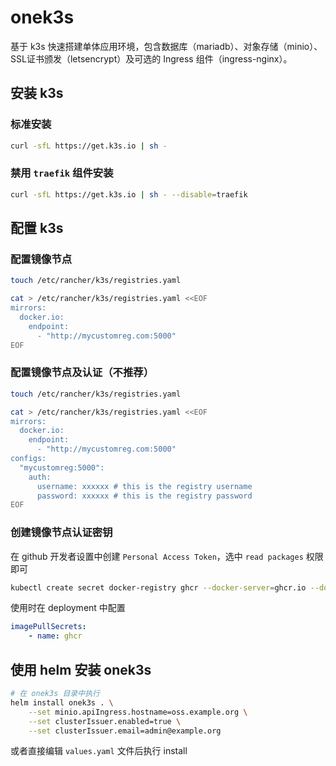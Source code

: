 # onek3s

基于 k3s 快速搭建单体应用环境，包含数据库（mariadb）、对象存储（minio）、SSL证书颁发（letsencrypt）及可选的 Ingress 组件（ingress-nginx）。

## 安装 k3s

### 标准安装

```bash
curl -sfL https://get.k3s.io | sh -
```

### 禁用 `traefik` 组件安装

```bash
curl -sfL https://get.k3s.io | sh - --disable=traefik
```

## 配置 k3s

### 配置镜像节点

```bash
touch /etc/rancher/k3s/registries.yaml

cat > /etc/rancher/k3s/registries.yaml <<EOF
mirrors:
  docker.io:
    endpoint:
      - "http://mycustomreg.com:5000"
EOF
```

### 配置镜像节点及认证（不推荐）

```bash
touch /etc/rancher/k3s/registries.yaml

cat > /etc/rancher/k3s/registries.yaml <<EOF
mirrors:
  docker.io:
    endpoint:
      - "http://mycustomreg.com:5000"
configs:
  "mycustomreg:5000":
    auth:
      username: xxxxxx # this is the registry username
      password: xxxxxx # this is the registry password
EOF
```

### 创建镜像节点认证密钥

在 github 开发者设置中创建 `Personal Access Token`，选中 `read packages` 权限即可

```bash
kubectl create secret docker-registry ghcr --docker-server=ghcr.io --docker-username=yourname --docker-password=your_github_pat
```

使用时在 deployment 中配置

```yaml
imagePullSecrets:
    - name: ghcr
```

## 使用 helm 安装 onek3s

```bash
# 在 onek3s 目录中执行
helm install onek3s . \
    --set minio.apiIngress.hostname=oss.example.org \
    --set clusterIssuer.enabled=true \
    --set clusterIssuer.email=admin@example.org
```

或者直接编辑 `values.yaml` 文件后执行 install